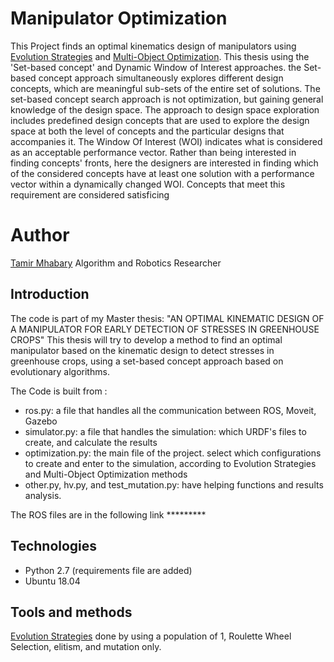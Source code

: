 # Manipulator Optimization 
This Project finds an optimal kinematics design of manipulators using [Evolution Strategies](http://www.scholarpedia.org/article/Evolution_strategies) and [Multi-Object Optimization](https://en.wikipedia.org/wiki/Multi-objective_optimization).
This thesis using the 'Set-based concept' and Dynamic Window of Interest approaches. the Set-based concept approach simultaneously explores different design concepts, which are meaningful sub-sets of the entire set of solutions. The set-based concept search approach is not optimization, but gaining general knowledge of the design space. The approach to design space exploration includes predefined design concepts that are used to explore the design space at both the level of concepts and the particular designs that accompanies it.
The Window Of Interest (WOI) indicates what is considered as an acceptable performance vector. Rather than being interested in finding concepts' fronts, here the designers are interested in finding which of the considered concepts have at least one solution with a performance vector within a dynamically changed WOI. Concepts that meet this requirement are considered satisficing

# Author
[Tamir Mhabary](https://www.linkedin.com/in/tamirmhabary/) Algorithm and Robotics Researcher

## Introduction 
The code is part of my Master thesis: "AN OPTIMAL KINEMATIC DESIGN OF A MANIPULATOR FOR EARLY DETECTION OF STRESSES IN GREENHOUSE CROPS"
This thesis will try to develop a method to find an optimal manipulator based on the kinematic design to detect stresses in greenhouse crops, using a set-based concept approach based on evolutionary algorithms.

The Code is built from :
* ros.py: a file that handles all the communication between ROS, Moveit, Gazebo 
* simulator.py:  a file that handles the simulation:  which URDF's files to create, and calculate the results
* optimization.py: the main file of the project.   select which configurations to create and enter to the simulation, according to Evolution Strategies and Multi-Object Optimization methods
* other.py, hv.py, and test_mutation.py:  have helping functions and results analysis.

The ROS files are in the following link *********

## Technologies
* Python 2.7 (requirements file are added)
* Ubuntu 18.04

## Tools and methods

[Evolution Strategies](http://www.scholarpedia.org/article/Evolution_strategies) done by using a population of 1, Roulette Wheel Selection, elitism, and mutation only.
